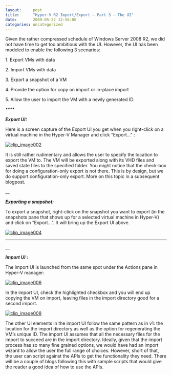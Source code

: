 ```yaml
---
layout:     post
title:      "Hyper-V R2 Import/Export – Part 3 – The UI"
date:       2009-05-22 12:56:00
categories: uncategorized
---
```

Given the rather compressed schedule of Windows Server 2008 R2, we did not have time to get too ambitious with the UI. However, the UI has been modeled to enable the following 3 scenarios:

1\. Export VMs with data

2\. Import VMs with data

3\. Export a snapshot of a VM

4\. Provide the option for copy on import or in-place import

5\. Allow the user to import the VM with a newly generated ID.

_****_

_**Export UI:**_

Here is a screen capture of the Export UI you get when you right-click on a virtual machine in the Hyper-V Manager and click “Export…” :

[![clip_image002](https://msdnshared.blob.core.windows.net/media/TNBlogsFS/BlogFileStorage/blogs_technet/virtualization/WindowsLiveWriter/HyperVR2ImportExportPart3TheUI_FC3F/clip_image002_thumb.jpg)](https://msdnshared.blob.core.windows.net/media/TNBlogsFS/BlogFileStorage/blogs_technet/virtualization/WindowsLiveWriter/HyperVR2ImportExportPart3TheUI_FC3F/clip_image002_2.jpg)

It is still rather rudimentary and allows the user to specify the location to export the VM to. The VM will be exported along with its VHD files and saved state files to the specified folder. You might notice that the check-box for doing a configuration-only export is not there. This is by design, but we do support configuration-only export. More on this topic in a subsequent blogpost.

__

_**Exporting a snapshot:**_

To export a snapshot, right-click on the snapshot you want to export (in the snapshots pane that shows up for a selected virtual machine in Hyper-V) and click on “Export…”. It will bring up the Export UI above.

[![clip_image004](https://msdnshared.blob.core.windows.net/media/TNBlogsFS/BlogFileStorage/blogs_technet/virtualization/WindowsLiveWriter/HyperVR2ImportExportPart3TheUI_FC3F/clip_image004_thumb.jpg)](https://msdnshared.blob.core.windows.net/media/TNBlogsFS/BlogFileStorage/blogs_technet/virtualization/WindowsLiveWriter/HyperVR2ImportExportPart3TheUI_FC3F/clip_image004_2.jpg)

****

__

**_Import UI_ :**

The import UI is launched from the same spot under the Actions pane in Hyper-V manager:

[![clip_image006](https://msdnshared.blob.core.windows.net/media/TNBlogsFS/BlogFileStorage/blogs_technet/virtualization/WindowsLiveWriter/HyperVR2ImportExportPart3TheUI_FC3F/clip_image006_thumb.jpg)](https://msdnshared.blob.core.windows.net/media/TNBlogsFS/BlogFileStorage/blogs_technet/virtualization/WindowsLiveWriter/HyperVR2ImportExportPart3TheUI_FC3F/clip_image006_2.jpg)

In the import UI, check the highlighted checkbox and you will end up copying the VM on import, leaving files in the import directory good for a second import.

[![clip_image008](https://msdnshared.blob.core.windows.net/media/TNBlogsFS/BlogFileStorage/blogs_technet/virtualization/WindowsLiveWriter/HyperVR2ImportExportPart3TheUI_FC3F/clip_image008_thumb.jpg)](https://msdnshared.blob.core.windows.net/media/TNBlogsFS/BlogFileStorage/blogs_technet/virtualization/WindowsLiveWriter/HyperVR2ImportExportPart3TheUI_FC3F/clip_image008_2.jpg)

The other UI elements in the import UI follow the same pattern as in v1: the location for the import directory as well as the option for regenerating the VM’s unique ID. The import UI assumes that all the necessary files for the import to succeed are in the import directory. Ideally, given that the import process has so many fine grained options, we would have had an import wizard to allow the user the full range of choices. However, short of that, the user can script against the APIs to get the functionality they need. There will be a couple of blogs following this with sample scripts that would give the reader a good idea of how to use the APIs.

